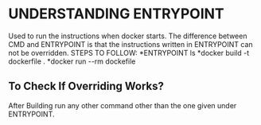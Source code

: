 # UNDERSTANDING ENTRYPOINT
Used to run the instructions when docker starts. The difference between CMD and ENTRYPOINT is that the instructions written in ENTRYPOINT can not be overridden.
STEPS TO FOLLOW:
*ENTRYPOINT ls
*docker build -t dockerfile .
*docker run --rm dockefile

## To Check If Overriding Works?
After Building run any other command other than the one given under ENTRYPOINT.
